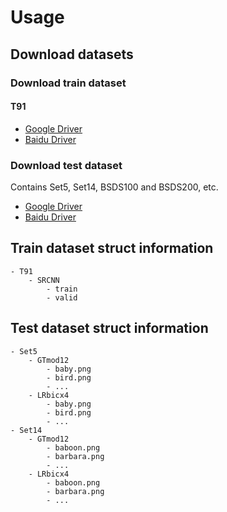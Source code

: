 # Usage

## Download datasets

### Download train dataset

#### T91

- [Google Driver](https://drive.google.com/file/d/1_ED502vme5c6FgBaZZKF79CdWswEDAnq/view?usp=sharing)
- [Baidu Driver](https://pan.baidu.com/s/1UdlERjfIEU0cDX80XhKbTg?pwd=llot)

### Download test dataset

Contains Set5, Set14, BSDS100 and BSDS200, etc.

- [Google Driver](https://drive.google.com/drive/folders/1A6lzGeQrFMxPqJehK9s37ce-tPDj20mD?usp=sharing)
- [Baidu Driver](https://pan.baidu.com/s/1o-8Ty_7q6DiS3ykLU09IVg?pwd=llot)

## Train dataset struct information

```text
- T91
    - SRCNN
        - train
        - valid
```

## Test dataset struct information

```text
- Set5
    - GTmod12
        - baby.png
        - bird.png
        - ...
    - LRbicx4
        - baby.png
        - bird.png
        - ...
- Set14
    - GTmod12
        - baboon.png
        - barbara.png
        - ...
    - LRbicx4
        - baboon.png
        - barbara.png
        - ...
```
